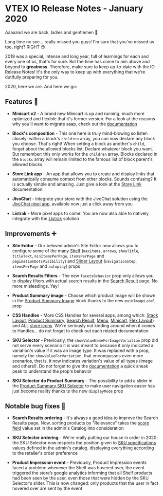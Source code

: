 # VTEX IO Release Notes - January 2020

Aaaaand we are back, ladies and gentlemen :clap:

Long time no see... really missed you guys! I'm sure that you've missed us too, right? RIGHT :smirk:

2019 was a special, intense and long year, full of learnings for each and every one of us, that's for sure. But the time has come to aim above and beyond to **greatness**. Therefore, make sure to keep up-to-date with the IO Release Notes! It's the only way to keep up with everything that we're dutifully preparing for you.

2020, here we are. And here we go:

## Features :rocket: 

- **Minicart v2** - A brand new Minicart is up and running, much more optimized and flexible that it's former version. For a look at the reasons why you'll want to migrate asap, check out the [documentation](https://vtex.io/docs/components/all/vtex.minicart/)

- **Block's composition** - This one here is truly mind-blowing so listen closely: within a block's `children` array, you can now declare any block you choose. That's right! When setting a block as another's `child`, forget about the allowed blocks list. Declare whatever block you want. But remember: this only works for the `children` array. Blocks declared in the `blocks` array will remain limited to the famous list of block parent's allowed blocks

- **Store Link app** - An app that allows you to create and display links that automatically consume context from other blocks. Sounds confusing? It is actually simple and amazing. Just give a look at the [Store Link](https://vtex.io/docs/components/all/vtex.store-link/) documentation 

- **JivoChat** - Integrate your store with the JivoChat solution using the [JivoChat pixel app](https://vtex.io/docs/components/pixel/vtex.jivochat/), available now just a click away from you

- **Listrak** - More pixel apps to come! You are now also able to natively integrate with the [Listrak](https://vtex.io/docs/components/pixel/vtex.listrak-pixel/) solution

## Improvements :heavy_plus_sign:

- **Site Editor** - Our beloved admin's Site Editor now allows you to configure some of the many [Shelf](https://vtex.io/docs/components/all/vtex.shelf/) (`maxItems`, `arrows`, `showTitle`, `titleText`, `minItemsPerPage`, `itemsPerPage` and `paginationDotsVisibility`) and [Slider Layout](https://vtex.io/docs/components/all/vtex.slider-layout/) (`navigationStep`, `itemsPerPage` and `autoplay`) props

-  **Search Results Filters** - The new `facetsBehavior` prop only allows you to display filters with actual search results in the [Search Result](https://vtex.io/docs/components/all/vtex.search-result/) page. No more misleadings. Yay!

- **Product Summary image** -  Choose which product image will be shown in the [Product Summary Image](https://vtex.io/docs/components/all/vtex.product-summary/product-summary-image) block thanks to the new `mainImageLabel` prop

- **CSS Handles** - More CSS Handles for several apps, among which: [Stack Layout](https://vtex.io/docs/components/all/vtex.stack-layout/), [Product Summary](), [Search Result](https://vtex.io/docs/components/all/vtex.search-result/), [Menu](https://vtex.io/docs/components/all/vtex.menu/), [Minicart](https://vtex.io/docs/components/all/vtex.minicart/), [Flex Layout](https://vtex.io/docs/components/all/vtex.flex-layout/)) and ALL [store icons](https://vtex.io/docs/components/all/vtex.store-icons/). We're seriously not kidding around when it comes to Handles... do not forget to check out each related documentation

- **SKU Selector** - Previously, the `showValueNameForImageVariation` prop did not serve every scenario it is was meant to because it only indicated a variation's value if it was an image type. It was replaced with a prop, namely the `showValueForVariation`, that encompasses even more scenarios, that is, it now indicates variation's value of all types (image and others!). Do not forget to give the [documentation](https://vtex.io/docs/components/all/vtex.store-components/sku-selector) a quick sneak peak to understand the prop's behavior

- **SKU Selector do Product Summary** - The possibility to add a slider in the [Product Summary SKU Selector](https://vtex.io/docs/components/all/vtex.product-summary/product-summary-sku-selector) to make user navigation easier has just become reality thanks to the new `displayMode` prop

## Notable bug fixes  :bug:

- **Search Results ordering** - It's always a good idea to improve the Search Results page. Now, sorting products by "Relevance" takes the [score field](https://help.vtex.com/tutorial/how-does-the-score-field-work--1BUZC0mBYEEIUgeQYAKcae) value set in the admin's Catalog into consideration 

- **SKU Selector ordering** - We're really putting our house in order in 2020: the SKU Selector now respects the position given to [SKU specifications](https://help.vtex.com/tracks/catalog-101--5AF0XfnjfWeopIFBgs3LIQ/2NQoBv8m4Yz3oQaLgDRagP#sku-specifications) values defined in the admin's catalog, displaying everything according to the retailer's order preference 

- **Product Impression event** - Previously, Product Impression events faced a problem: whenever the Shelf was hovered over, the event triggered the store’s google analytics informing that all Shelf products had been seen by the user, even those that were hidden by the SKU Selector’s slider. This is now changed: only products that the user in fact hovered over are sent by the event
